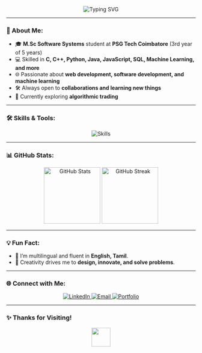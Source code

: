 <p align="center">
   <img src="https://readme-typing-svg.demolab.com?font=Fira+Code&weight=600&size=24&pause=1000&color=3498DB&center=true&vCenter=true&width=600&lines=Hey+There!+👋;Welcome+to+my+GitHub+Profile!;I+am+a+Passionate+Developer;Open+to+Learning+and+Collaborating" alt="Typing SVG" />
 </p>

---

### 🌟 About Me:
- 🎓 **M.Sc Software Systems** student at **PSG Tech Coimbatore** (3rd year of 5 years)
- 💻 Skilled in **C, C++, Python, Java, JavaScript, SQL, Machine Learning, and more**
- 🌐 Passionate about **web development, software development, and machine learning**
- 🛠️ Always open to **collaborations and learning new things**
- 🌱 Currently exploring **algorithmic trading**

---

### 🛠️ Skills & Tools:
<p align="center">
  <img src="https://skillicons.dev/icons?i=python,cpp,java,javascript,express,nodejs,mongodb,react,html,css,php,mysql,r,linux,git,figma&theme=light" alt="Skills" />
</p>

---

### 📊 GitHub Stats:
<p align="center">
  <img src="https://github-readme-stats.vercel.app/api?username=Bhavya-PR&show_icons=true&theme=radical" alt="GitHub Stats" height="150"/>
  <img src="https://github-readme-streak-stats.herokuapp.com/?user=Bhavya-PR&theme=radical" alt="GitHub Streak" height="150" />
</p>

---

### 💡 Fun Fact:
- 🌟 I’m multilingual and fluent in **English, Tamil**.  
- 🎨 Creativity drives me to **design, innovate, and solve problems**.  

---

### 🌐 Connect with Me:
<p align="center">
  <a href="https://www.linkedin.com/in/bhavya-p-r-052ab6281/" target="_blank">
    <img src="https://img.shields.io/badge/LinkedIn-0077B5?style=for-the-badge&logo=linkedin&logoColor=white" alt="LinkedIn">
  </a>
  <a href="mailto:22pw09@psgtech.ac.in" target="_blank">
    <img src="https://img.shields.io/badge/Email-D14836?style=for-the-badge&logo=gmail&logoColor=white" alt="Email">
  </a>
  <a href="https://yourportfolio.com" target="_blank">
    <img src="https://img.shields.io/badge/Portfolio-000?style=for-the-badge&logo=vercel&logoColor=white" alt="Portfolio">
  </a>
</p>

---

### ✨ Thanks for Visiting!  
<p align="center">
  <img src="https://media.giphy.com/media/hvRJCLFzcasrR4ia7z/giphy.gif" width="50">
</p>

